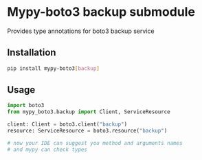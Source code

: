 # Mypy-boto3 backup submodule

Provides type annotations for boto3 backup service

## Installation

```bash
pip install mypy-boto3[backup]
```

## Usage

```python
import boto3
from mypy_boto3.backup import Client, ServiceResource

client: Client = boto3.client("backup")
resource: ServiceResource = boto3.resource("backup")

# now your IDE can suggest you method and arguments names
# and mypy can check types
```

